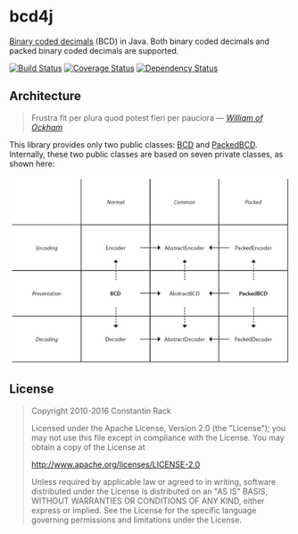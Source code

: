 # bcd4j

[Binary coded decimals](http://en.wikipedia.org/wiki/Binary-coded_decimal) (BCD) in Java.
Both binary coded decimals and packed binary coded decimals are supported.

[![Build Status](https://travis-ci.org/c-rack/bcd4j.svg?branch=master)](https://travis-ci.org/c-rack/bcd4j)
[![Coverage Status](https://coveralls.io/repos/c-rack/bcd4j/badge.svg?branch=master&service=github)](https://coveralls.io/github/c-rack/bcd4j?branch=master)
[![Dependency Status](https://www.versioneye.com/user/projects/555e278e634daa5dc8000f4b/badge.svg?style=flat)](https://www.versioneye.com/user/projects/555e278e634daa5dc8000f4b)

## Architecture

> Frustra fit per plura quod potest fieri per pauciora
> &mdash; *[William of Ockham](https://en.wikipedia.org/wiki/Occam%27s_razor)*

This library provides only two public classes:
[BCD](https://github.com/c-rack/bcd4j/blob/master/src/main/java/co/nstant/in/bcd4j/BCD.java)
and
[PackedBCD](https://github.com/c-rack/bcd4j/blob/master/src/main/java/co/nstant/in/bcd4j/PackedBCD.java).
Internally, these two public classes are based on seven private classes, as shown here:

![Architecture](https://github.com/c-rack/bcd4j/blob/master/design.png)

## License

> Copyright 2010-2016 Constantin Rack
> 
> Licensed under the Apache License, Version 2.0 (the "License"); you may not use this file except in compliance with the License. You may obtain a copy of the License at
>
> http://www.apache.org/licenses/LICENSE-2.0
> 
> Unless required by applicable law or agreed to in writing, software distributed under the License is distributed on an "AS IS" BASIS, WITHOUT WARRANTIES OR CONDITIONS OF ANY KIND, either express or implied. See the License for the specific language governing permissions and limitations under the License.

